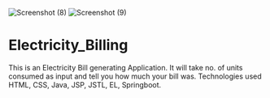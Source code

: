 ![Screenshot (8)](https://user-images.githubusercontent.com/110471357/184890809-07f1ad44-75e0-431e-8414-b7563d3385b6.png)
![Screenshot (9)](https://user-images.githubusercontent.com/110471357/184890819-74dec2fd-f97d-4952-b531-cbf20031d4f0.png)
# Electricity_Billing
This is an Electricity Bill generating Application. It will take no. of units consumed as input and tell you how much your bill was.
Technologies used HTML, CSS, Java, JSP, JSTL, EL, Springboot.
